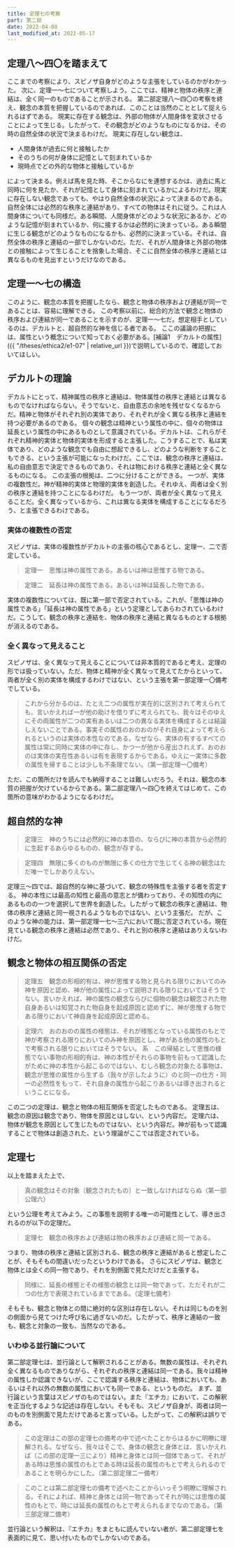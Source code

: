 ```yaml
---
title: 定理七の考察
part: 第二部
date: 2022-04-08
last_modified_at: 2022-05-17
---
```


## 定理八～四〇を踏まえて

ここまでの考察により、スピノザ自身がどのような主張をしているのかがわかった。
次に、定理一～七について考察しよう。ここでは、精神と物体の秩序と連結は、全く同一のものであることが示される。
第二部定理八～四〇の考察を終え、観念の本質を把握しているのであれば、このことは当然のこととして捉えられるはずである。
現実に存在する観念は、外部の物体が人間身体を変状させることによって生じる。したがって、その観念がどのようなものになるかは、その時の自然全体の状況で決まるわけだ。
現実に存在しない観念は、

- 人間身体が過去に何と接触したか
- そのうちの何が身体に記憶として刻まれているか
- 現時点でどの外的な物体と接触しているか

によって決まる。例えば馬を見た時、そこからなにを連想するかは、過去に馬と同時に何を見たか、それが記憶として身体に刻まれているかによるわけだ。現実に存在しない観念であっても、やはり自然全体の状況によって決まるのである。
自然全体には必然的な秩序と連結があり、すべての物体はそれに従う。これは人間身体についても同様だ。ある瞬間、人間身体がどのような状況にあるか、どのような記憶が刻まれているか、何に接するかは必然的に決まっている。ある瞬間に生じる観念がどのようなものになるかも、必然的に決まっている。それは、自然全体の秩序と連結の一部でしかないのだ。ただ、それが人間身体と外部の物体との接触によって生じることを捨象した場合、そこに自然全体の秩序と連結とは異なるものを見出すというだけなのである。

## 定理一～七の構造

このように、観念の本質を把握したなら、観念と物体の秩序および連結が同一であることは、容易に理解できる。
この考察以前に、総合的方法で観念と物体の秩序および連結が同一であることを示すのが、定理一～七だ。想定相手としているのは、デカルトと、超自然的な神を信じる者である。
ここの議論の把握には、属性という概念について知っておく必要がある。[補論1　デカルトの属性]({{ "/theses/ethica2/e1-07" | relative_url }})で説明しているので、確認しておいてほしい。

## デカルトの理論

デカルトにとって、精神属性の秩序と連結は、物体属性の秩序と連結とは異なるものでなければならない。そうでないと、自由意志の余地を残せなくなるからだ。精神と物体がそれぞれ別の実体であり、それぞれが全く異なる秩序と連結を持つ必要があるのである。
個々の観念は精神という属性の中に、個々の物体は延長という属性の中にあるものとして意識されている。デカルトは、これらがそれぞれ精神的実体と物体的実体を形成すると主張した。こうすることで、私は実体であり、どのような観念でも自由に想起できるし、どのような判断をすることもできる、という主張が可能になったわけだ。ここでは、観念の秩序と連結は、私の自由意志で決定できるものであり、それは物における秩序と連結と全く異なるものになる。
この主張の根拠は、二つに分けることができる。
一つが、実体の複数性だ。神が精神的実体と物理的実体を創造した。それゆえ、両者は全く別の秩序と連結を持つことになるわけだ。
もう一つが、両者が全く異なって見えることだ。全く異なっているから、これは異なる実体を構成することになるだろう、と主張できるわけである。

### 実体の複数性の否定

スピノザは、実体の複数性がデカルトの主張の核心であるとし、定理一、二で否定している。

>定理一　思惟は神の属性である。あるいは神は思惟する物である。

>定理二　延長は神の属性である。あるいは神は延長した物である。

実体の複数性については、既に第一部で否定されている。これが、「思惟は神の属性である」「延長は神の属性である」という定理としてあらわされているわけだ。こうして、観念の秩序と連結を、物体の秩序と連結と異なるものとする根拠が消えるのである。

### 全く異なって見えること

スピノザは、全く異なって見えることについては非本質的であると考え、定理の形では扱っていない。ただ、物体と精神が全く異なって見えてたからといって、両者が全く別の実体を構成するわけではない、という主張を第一部定理一〇備考でしている。

>これから分かるのは、たとえ二つの属性が実在的に区別されて考えられても、言いかえれば一が他の助けを借りずに考えられても、我々はそのゆえにその両属性が二つの実有あるいは二つの異なる実体を構成するとは結論しえないことである。事実その属性のおのおのがそれ自身によって考えられるというのは実体の本性なのである。なぜなら、実体の有するすべての属性は常に同時に実体の中に存し、かつ一が他から産出されえず、おのおのは実体の実在性あるいは有を表現するからである。ゆえに一実体に多数の属性を帰することは少しも不条理でない。（第一部定理一〇備考）

ただ、この箇所だけを読んでも納得することは難しいだろう。それは、観念の本質の把握が欠けているからである。第二部定理八～四〇を終えてはじめて、この箇所の意味がわかるようになるわけだ。

## 超自然的な神

>定理三　神のうちには必然的に神の本質の、ならびに神の本質から必然的に生起するあらゆるものの、観念が存する。

>定理四　無限に多くのものが無限に多くの仕方で生じてくる神の観念はただ唯一でしかありえない。

定理三～四では、超自然的な神に基づいて、観念の特殊性を主張する者を否定する。
神の本性には最高の知性と最高の意志とが備わっており、その知性の内にあるものの一つを選択して世界を創造した。したがって観念の秩序と連結は、物体の秩序と連結と同一視されるようなものではない、という主張だ。
だが、このような神の能力は、第一部定理一七～三六において既に否定されている。現在見ている観念の秩序と連結は必然であり、それと別の秩序と連結はありえないわけだ。

## 観念と物体の相互関係の否定

>定理五　観念の形相的有は、神が思惟する物と見られる限りにおいてのみ神を原因と認め、神が他の属性によって説明される限りにおいてはそうでない。言いかえれば、神の属性の観念ならびに個物の観念は観念された物自身あるいは知覚された物自身を起成原因と認めずに、神が思惟する物である限りにおいて神自身を起成原因と認める。

>定理六　おのおのの属性の様態は、それが様態となっている属性のもとで神が考察される限りにおいてのみ神を原因とし、神がある他の属性のもとで考察される限りにおいてはそうでない。
>系　この帰結として思惟の様態でない事物の形相的有は、神の本性がそれらの事物を前もって認識したがために神の本性から起こるのではない、むしろ観念の対象たる事物は、観念が思惟の属性から生ずる（我々が示したように）のと同一の仕方・同一の必然性をもって、それ自身の属性から起こりあるいは導き出されるということになる。

この二つの定理は、観念と物体の相互関係を否定したものである。
定理五は、観念の原因は観念であり、物体を原因とはしない、という内容だ。
定理六は、物体が観念を原因として生じたものではない、という内容だ。神が前もって認識することで物体は創造された、という理論がここでは否定されている。

## 定理七

以上を踏まえた上で、

>真の観念はその対象〔観念されたもの〕と一致しなければならぬ（第一部公理六）

という公理を考えてみよう。この事態を説明する唯一の可能性として、導き出されるのが以下の定理だ。

>定理七　観念の秩序および連結は物の秩序および連結と同一である。

つまり、物体の秩序と連結と区別される、観念の秩序と連結があると想定したことが、そもそもの間違いだったというわけである。
さらにスピノザは、観念と物体とは全くの同一物であり、それを別側面で見ただけだと主張する。

>同様に、延長の様態とその様態の観念とは同一物であって、ただそれが二つの仕方で表現されているまでである。（定理七備考）

そもそも、観念と物体との間に絶対的な区別は存在しない。それは同じものを別の側面から見てつけた呼び名に過ぎないのだ。したがって、秩序と連結の一致も、観念と対象の一致も、当然なのである。

### いわゆる並行論について

第二部定理七は、並行論として解釈されることがある。無数の属性は、それぞれ全く異なるものでありながら、それぞれの秩序と連結は同一である。我々は精神の属性しか認識できないが、ここで認識する秩序と連結は、物体においても、あるいはそれ以外の無数の属性においても同一である、というものだ。
まず、並行論という言葉はスピノザのものではない。また『エチカ』において、この解釈を正当化するような記述は存在しない。そもそも、スピノザ自身が、両者は同一のものを別側面で見ただけであると言っている。したがって、この解釈は誤りである。

>この定理はこの部の定理七の備考の中で述べたことからはるかに明瞭に理解される。なぜなら、我々はそこで、身体の観念と身体とは、言いかえれば（この部の定理一三により）精神と身体とは同一個体であって、それがある時は思惟の属性のもとである時は延長の属性のもとで考えられるのであることを明らかにした。（第二部定理二一備考）

>このことは第二部定理七の備考で述べたことからいっそう明瞭に理解される。それによれば、精神と身体とは同一物であってそれが時には思惟の属性のもとで、時には延長の属性のもとで考えられるまでなのである。（第三部定理二備考）

並行論という解釈は、『エチカ』をまともに読んでいない者が、第二部定理七を表面的に見て、思い付いたものでしかないのである。
